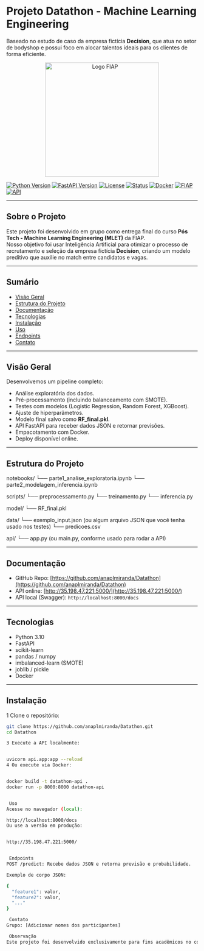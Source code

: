 #  Projeto Datathon - Machine Learning Engineering

Baseado no estudo de caso da empresa fictícia **Decision**, que atua no setor de bodyshop e possui foco em alocar talentos ideais para os clientes de forma eficiente.

<div align="center">
  <p float="left" align="middle">
    <img src="https://www.fiap.com.br/wp-content/themes/fiap2016/images/sharing/fiap.png" alt="Logo FIAP" width="300"/>
  </p>
</div>

[![Python Version](https://img.shields.io/badge/python-3.10-blue.svg)](https://python.org)
[![FastAPI Version](https://img.shields.io/badge/fastapi-0.110.0-green.svg)](https://fastapi.tiangolo.com/)
[![License](https://img.shields.io/badge/license-MIT-blue.svg)](LICENSE)
[![Status](https://img.shields.io/badge/status-final-orange)](/)
[![Docker](https://img.shields.io/badge/docker-ready-blue)](https://www.docker.com/)
[![FIAP](https://img.shields.io/badge/FIAP-project-red.svg)](https://www.fiap.com.br)
[![API](https://img.shields.io/badge/API-REST-yellow.svg)](/)

---

##  Sobre o Projeto

Este projeto foi desenvolvido em grupo como entrega final do curso **Pós Tech - Machine Learning Engineering (MLET)** da FIAP.  
Nosso objetivo foi usar Inteligência Artificial para otimizar o processo de recrutamento e seleção da empresa fictícia **Decision**, criando um modelo preditivo que auxilie no match entre candidatos e vagas.

---

##  Sumário

- [Visão Geral](#-visão-geral)
- [Estrutura do Projeto](#-estrutura-do-projeto)
- [Documentação](#-documentação)
- [Tecnologias](#-tecnologias)
- [Instalação](#-instalação)
- [Uso](#-uso)
- [Endpoints](#-endpoints)
- [Contato](#-contato)

---

##  Visão Geral

Desenvolvemos um pipeline completo:
- Análise exploratória dos dados.
- Pré-processamento (incluindo balanceamento com SMOTE).
- Testes com modelos (Logistic Regression, Random Forest, XGBoost).
- Ajuste de hiperparâmetros.
- Modelo final salvo como **RF_final.pkl**.
- API FastAPI para receber dados JSON e retornar previsões.
- Empacotamento com Docker.
- Deploy disponível online.

---


##  Estrutura do Projeto
notebooks/
  └── parte1_analise_exploratoria.ipynb
  └── parte2_modelagem_inferencia.ipynb

scripts/
  └── preprocessamento.py
  └── treinamento.py
  └── inferencia.py

model/
  └── RF_final.pkl

data/
  └── exemplo_input.json  (ou algum arquivo JSON que você tenha usado nos testes)
  └── predicoes.csv

api/
  └── app.py  (ou main.py, conforme usado para rodar a API)


---

##  Documentação

-  GitHub Repo: [https://github.com/anaplmiranda/Datathon](https://github.com/anaplmiranda/Datathon)  
-  API online: [http://35.198.47.221:5000/](http://35.198.47.221:5000/)  
- API local (Swagger): `http://localhost:8000/docs`
---

##  Tecnologias

- Python 3.10
- FastAPI
- scikit-learn
- pandas / numpy
- imbalanced-learn (SMOTE)
- joblib / pickle
- Docker

---

##  Instalação

1️ Clone o repositório:
```bash
git clone https://github.com/anaplmiranda/Datathon.git
cd Datathon

3️ Execute a API localmente:


uvicorn api.app:app --reload
4️ Ou execute via Docker:


docker build -t datathon-api .
docker run -p 8000:8000 datathon-api


 Uso
Acesse no navegador (local):

http://localhost:8000/docs
Ou use a versão em produção:


http://35.198.47.221:5000/


 Endpoints
POST /predict: Recebe dados JSON e retorna previsão e probabilidade.

Exemplo de corpo JSON:

{
  "feature1": valor,
  "feature2": valor,
  "..."
}

 Contato
Grupo: [Adicionar nomes dos participantes]

 Observação
Este projeto foi desenvolvido exclusivamente para fins acadêmicos no contexto do Datathon MLET - FIAP.


